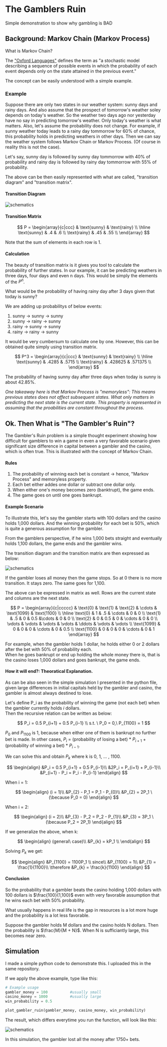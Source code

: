 # The Gamblers Ruin
Simple demonstration to show why gambling is BAD

## Background: Markov Chain (Markov Process)
What is Markov Chain?

The ["Oxford Languages"](https://languages.oup.com/google-dictionary-en/) defines the term as "a stochastic model describing a sequence of possible events in which the probability of each event depends only on the state attained in the previous event."

The concept can be easily understood with a simple example.

### Example

Suppose there are only two states in our weather system: sunny days and rainy days. And also assume that the prospect of tomorrow's weather soley depends on today's weather. So the weather two days ago nor yesterday have no say in predicting tomorrow's weather. Only today's weather is what matters. Also, let's assume the probability does not change. For example, if sunny weather today leads to a rainy day tommorrow for 60% of chance, this probability holds in predicting weathers in other days. Then we can say the weather system follows Markov Chain or Markov Process. (Of course in reality this is not the case).


Let's say, sunny day is followed by sunny day tommorrow with 40% of probability and rainy day is followed by rainy day tommorrow with 55% of probability.


The above can be then easily represented with what are called, "transition diagram" and "transition matrix".

#### Transition Diagram

![schematics](trainsitiondiag.png)


#### Transition Matrix

$$
P = \begin{array}{c|ccc}
 & \text{sunny} & \text{rainy} \\
\hline
\text{sunny} & .4 & .6 \\
\text{rainy} & .45 & .55  \\
\end{array}
$$

Note that the sum of elements in each row is 1. 

#### Calculation

The beauty of transition matrix is it gives you tool to calculate the probability of further states. In our example, it can be predicting weathers in three days, four days and even n days. This would be simply the elements of the $P^n$.

What would be the probability of having rainy day after 3 days given that today is sunny?

We are adding up probabilitys of below events:
1. sunny -> sunny -> sunny
2. sunny -> rainy -> sunny
3. rainy -> sunny -> sunny
4. rainy -> rainy -> sunny

It would be very cumbersum to calculate one by one. However, this can be obtained quite simply using transition matrix.

$$
P^3 = \begin{array}{c|ccc}
 & \text{sunny} & \text{rainy} \\
\hline
\text{sunny} & .4285  & .5715 \\
\text{rainy} & .428625 & .571375  \\
\end{array}
$$

The probability of having sunny day after three days when today is sunny is about 42.85%.

*One takeaway here is that Markov Process is "memoryless": This means previous states does not affect subsequent states. What only matters in predicting the next state is the current state. This property is represented in assuming that the proabilities are constant throughout the process.*

## Ok. Then What is "The Gambler's Ruin"?

The Gambler's Ruin problem is a simple thought experiment showing how difficult for gamblers to win a game in even a very favorable scenario given significant size difference in capital between a gambler and the casino, which is often true. This is illustrated with the concept of Markov Chain.

#### Rules

1. The probability of winning each bet is constant -> hence, "Markov Process" and memoryless property.
2. Each bet either addes one dollar or subtract one dollar only.
3. When either one's money becomes zero (banktrupt), the game ends.
4. The game goes on until one goes bankrupt.

#### Example Scenario

To illustrate this, let's say the gambler starts with 100 dollars and the casino holds 1,000 dollars. And the winning probability for each bet is 50%, which is quite a generous assumption for the gambler.

From the gamblers perspective, if he wins 1,000 bets straight and eventually holds 1,100 dollars, the game ends and the gambler wins.

The transition diagram and the transition matrix are then expressed as below:

![schematics](trainsitiondiag2.png)

If the gambler loses all money then the game stops. So at 0 there is no more transition. It stays zero. The same goes for 1,100.

The above can be expressed in matrix as well. Rows are the current state and columns are the next state.

$$
P = \begin{array}{c|ccccc}
   & \text{0} & \text{1} & \text{2} & \cdots & \text{1099} & \text{1100} \\
\hline
\text{0} & 1 & .5 & \cdots & 0 & 0 \\
\text{1} & .5 & 0 & 0.5 &\cdots & 0 & 0 \\
\text{2} & 0 & 0.5 & 0  & \cdots & 0 & 0 \\
\vdots & \vdots & \vdots & \vdots & \ddots & \vdots & \vdots \\
\text{1099} & 0 & 0 & 0 & \cdots & 0 & 0.5 \\
\text{1100} & 0 & 0 & 0 & \cdots & 0 & 1
\end{array}
$$

For example, when the gambler holds 1 dollar, he holds either 0 or 2 dollars after the bet with 50% of probability each.\
When he goes bankrupt or end up holding the whole money there is, that is the casino loses 1,000 dollars and goes bankrupt, the game ends. 

#### How it will end?: Theoratical Explanation.

As can be also seen in the simple simulation I presented in the python file, given large differences in initial capitals held by the gambler and casino, the gambler is almost always destined to lose.

Let's define P_i as the probability of winning the game (not each bet) when the gambler currently holds *i* dollars.\
Then the recursive relation can be written as below:

$$
P_i = 0.5 P_{i+1} + 0.5 P_{i-1} \\ s.t. \ P_0 = 0,\ P_{1100} = 1
$$

$P_0$ and $P_{1100}$ is 1, because when either one of them is bankrupt no further bet is made. In other cases, $P_i$ = (probability of losing a bet) * $P_{i+1}$ + (probability of winning a bet) * $P_{i-1}$.

We can solve this and obtain $P_k$ where k is 0, 1, ... , 1100.

$$
\begin{align}
    &P_i = 0.5 P_{i+1} + 0.5 P_{i-1}\\
    &2P_i = P_{i+1} + P_{i-1}\\
    &P_{i+1} - P_i = P_i - P_{i-1}
\end{align}
$$

When i = 1:

$$
\begin{align}
    (i = 1)\\
    &P_{2} - P_1 = P_1 - P_{0}\\
    &P_{2} = 2P_1 \ (\because P_0 = 0)
\end{align}
$$

When i = 2:

$$
\begin{align}
    (i = 2)\\
    &P_{3} - P_2 = P_2 - P_{1}\\
    &P_{3} = 3P_1 \ (\because P_2 = 2P_1)
\end{align}
$$

If we generalize the above, when k:

$$
\begin{align}
    (general\ case)\\
    &P_{k} = kP_1 \\
\end{align}
$$

Solving $P_k$ we get:

$$
\begin{align}
    &P_{1100} = 1100P_1 \\
    since\\ 
    &P_{1100} = 1\\
    &P_{1} = \frac{1}{1100}\\
    \therefore &P_{k} = \frac{k}{1100}
\end{align}
$$

#### Conclusion

So the probability that a gambler beats the casino holding 1,000 dollars with 100 dollars is $\frac{100}{1,100}$ even with very favorable assumption that he wins each bet with 50% probability.

What usually happens in real life is the gap in resources is a lot more huge and the probability is a lot less favorable.

Suppose the gambler holds M dollars and the casino holds N dollars. Then the probability is $\frac{M}{M + N}$. When N is sufficiantly large, this becomes near zero.

## Simulation

I made a simple python code to demonstrate this. I uploaded this in the same repository. 

If we apply the above example, type like this:

```python
# Example usage
gambler_money = 100          #usually small
casino_money = 1000          #usually large
win_probability = 0.5       

plot_gambler_ruin(gambler_money, casino_money, win_probability)
```

The result, which differs everytime you run the function, will look like this:

![schematics](SimExample.png)

In this simulation, the gambler lost all the money after 1750+ bets.
